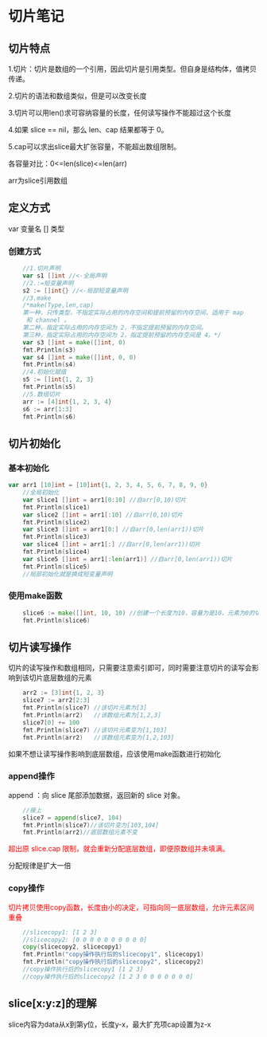 # 切片笔记

## 切片特点

1.切片：切片是数组的一个引用，因此切片是引用类型。但自身是结构体，值拷贝传递。

2.切片的语法和数组类似，但是可以改变长度

3.切片可以用len()求可容纳容量的长度，任何读写操作不能超过这个长度

4.如果 slice == nil，那么 len、cap 结果都等于 0。

5.cap可以求出slice最大扩张容量，不能超出数组限制。 

各容量对比：0<=len(slice)<=len(arr)

arr为slice引用数组

## 定义方式

var 变量名 [] 类型

### 创建方式

```go
	//1.切片声明
	var s1 []int //<-全局声明
	//2.:=短变量声明
	s2 := []int{} //<-局部短变量声明
	//3.make
	/*make(Type,len,cap)
	第一种，只传类型，不指定实际占用的内存空间和提前预留的内存空间，适用于 map
	 和 channel 。
	第二种，指定实际占用的内存空间为 2，不指定提前预留的内存空间。
	第三种，指定实际占用的内存空间为 2，指定提前预留的内存空间是 4。*/
	var s3 []int = make([]int, 0)
	fmt.Println(s3)
	var s4 []int = make([]int, 0, 0)
	fmt.Println(s4)
	//4.初始化赋值
	s5 := []int{1, 2, 3}
	fmt.Println(s5)
	//5.数组切片
	arr := [4]int{1, 2, 3, 4}
	s6 := arr[1:3]
	fmt.Println(s6)
```

## 切片初始化

### 基本初始化

```go
var arr1 [10]int = [10]int{1, 2, 3, 4, 5, 6, 7, 8, 9, 0}
	//全局初始化
	var slice1 []int = arr1[0:10] //自arr[0,10)切片
	fmt.Println(slice1)
	var slice2 []int = arr1[:10] //自arr[0,10)切片
	fmt.Println(slice2)
	var slice3 []int = arr1[0:] //自arr[0,len(arr1))切片
	fmt.Println(slice3)
	var slice4 []int = arr1[:] //自arr[0,len(arr1))切片
	fmt.Println(slice4)
	var slice5 []int = arr1[:len(arr1)] //自arr[0,len(arr1))切片
	fmt.Println(slice5)
	//局部初始化就是换成短变量声明
```

### 使用make函数

```go
	slice6 := make([]int, 10, 10) //创建一个长度为10，容量为是10，元素为0的切片
	fmt.Println(slice6)
```

## 切片读写操作

切片的读写操作和数组相同，只需要注意索引即可，同时需要注意切片的读写会影响到该切片底层数组的元素

```go
	arr2 := [3]int{1, 2, 3}
	slice7 := arr2[2:3]
	fmt.Println(slice7) //该切片元素为[3]
	fmt.Println(arr2)   //该数组元素为[1,2,3]
	slice7[0] += 100
	fmt.Println(slice7) //该切片元素变为[1,103]
	fmt.Println(arr2)   //该数组元素变为[1,2,103]
```

如果不想让读写操作影响到底层数组，应该使用make函数进行初始化

### append操作

append ：向 slice 尾部添加数据，返回新的 slice 对象。

```go
	//接上
	slice7 = append(slice7, 104)
	fmt.Println(slice7)//该切片变为[103,104]
	fmt.Println(arr2)//底层数组元素不变
```

<font color ="red">超出原 slice.cap 限制，就会重新分配底层数组，即便原数组并未填满。</font>

分配规律是扩大一倍

### copy操作

​	<font color = "red">切片拷贝使用copy函数，长度由小的决定，可指向同一底层数组，允许元素区间重叠</font>

```go
    //slicecopy1: [1 2 3]
	//slicecopy2: [0 0 0 0 0 0 0 0 0 0]
	copy(slicecopy2, slicecopy1)
	fmt.Println("copy操作执行后的slicecopy1", slicecopy1)
	fmt.Println("copy操作执行后的slicecopy2", slicecopy2)
	//copy操作执行后的slicecopy1 [1 2 3]
	//copy操作执行后的slicecopy2 [1 2 3 0 0 0 0 0 0 0]
```

## slice[x:y:z]的理解

 slice内容为data从x到第y位，长度y-x，最大扩充项cap设置为z-x



